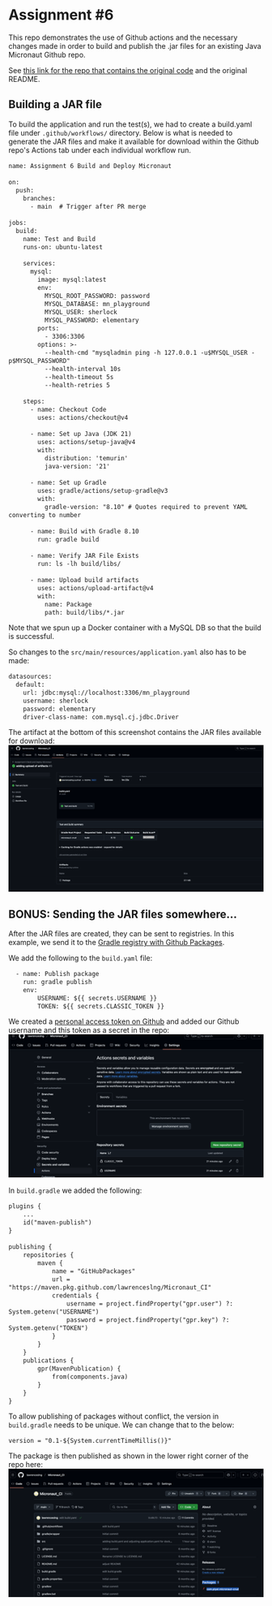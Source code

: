 # Assignment #6

This repo demonstrates the use of Github actions and the necessary changes made in order to build and publish the .jar files for an existing Java Micronaut Github repo.

See [this link for the repo that contains the original code](https://github.com/PiyalAhmed/micronaut-crud) and the original README.

## Building a JAR file

To build the application and run the test(s), we had to create a build.yaml file under `.github/workflows/` directory. Below is what is needed to generate the JAR files and make it available for download within the Github repo's Actions tab under each individual workflow run.
```
name: Assignment 6 Build and Deploy Micronaut

on:
  push:
    branches:
      - main  # Trigger after PR merge

jobs:
  build:
    name: Test and Build
    runs-on: ubuntu-latest

    services:
      mysql:
        image: mysql:latest
        env:
          MYSQL_ROOT_PASSWORD: password
          MYSQL_DATABASE: mn_playground
          MYSQL_USER: sherlock
          MYSQL_PASSWORD: elementary
        ports:
          - 3306:3306
        options: >-
          --health-cmd "mysqladmin ping -h 127.0.0.1 -u$MYSQL_USER -p$MYSQL_PASSWORD"
          --health-interval 10s
          --health-timeout 5s
          --health-retries 5

    steps:
      - name: Checkout Code
        uses: actions/checkout@v4

      - name: Set up Java (JDK 21)
        uses: actions/setup-java@v4
        with:
          distribution: 'temurin'
          java-version: '21'

      - name: Set up Gradle
        uses: gradle/actions/setup-gradle@v3
        with:
          gradle-version: "8.10" # Quotes required to prevent YAML converting to number

      - name: Build with Gradle 8.10
        run: gradle build

      - name: Verify JAR File Exists
        run: ls -lh build/libs/

      - name: Upload build artifacts
        uses: actions/upload-artifact@v4
        with:
          name: Package
          path: build/libs/*.jar
```
Note that we spun up a Docker container with a MySQL DB so that the build is successful.

So changes to the `src/main/resources/application.yaml` also has to be made:
```
datasources:
  default:
    url: jdbc:mysql://localhost:3306/mn_playground
    username: sherlock
    password: elementary
    driver-class-name: com.mysql.cj.jdbc.Driver
```

The artifact at the bottom of this screenshot contains the JAR files available for download:
![img.png](img.png)

## BONUS: Sending the JAR files somewhere...

After the JAR files are created, they can be sent to registries. In this example, we send it to the [Gradle registry with Github Packages](https://docs.github.com/en/packages/working-with-a-github-packages-registry/working-with-the-gradle-registry).

We add the following to the `build.yaml` file:

```
  - name: Publish package
    run: gradle publish
    env:
        USERNAME: ${{ secrets.USERNAME }}
        TOKEN: ${{ secrets.CLASSIC_TOKEN }}
```

We created a [personal access token on Github](https://docs.github.com/en/authentication/keeping-your-account-and-data-secure/managing-your-personal-access-tokens#creating-a-personal-access-token-classic) and added our Github username and this token as a secret in the repo:
![img_1.png](img_1.png)

In `build.gradle` we added the following:

```
plugins {
    ...
    id("maven-publish")
}

publishing {
    repositories {
        maven {
            name = "GitHubPackages"
            url = "https://maven.pkg.github.com/lawrenceslng/Micronaut_CI"
            credentials {
                username = project.findProperty("gpr.user") ?: System.getenv("USERNAME")
                password = project.findProperty("gpr.key") ?: System.getenv("TOKEN")
            }
        }
    }
    publications {
        gpr(MavenPublication) {
            from(components.java)
        }
    }
}
```

To allow publishing of packages without conflict, the version in `build.gradle` needs to be unique. We can change that to the below:
```
version = "0.1-${System.currentTimeMillis()}"
```

The package is then published as shown in the lower right corner of the repo here:
![img_2.png](img_2.png)
